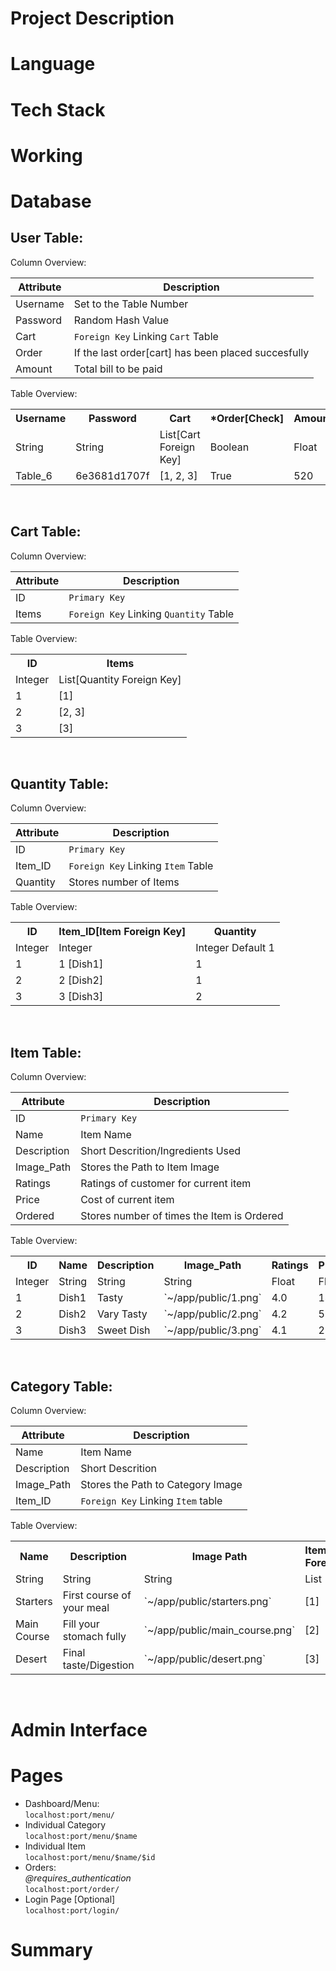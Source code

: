 # Project Description
# Language
# Tech Stack
# Working
# Database
<h2>User Table:</h2>
Column Overview:

| Attribute             | Description                           |
| --------------------- | ------------------------------------- |
| Username              | Set to the Table Number               |
| Password              | Random Hash Value                     |
| Cart                  | `Foreign Key` Linking `Cart` Table    |
| Order                 | If the last order[cart] has been placed succesfully|
| Amount                | Total bill to be paid                 |

<table>
    Table Overview:
    <tr>
        <th>Username
        <th>Password
        <th>Cart
        <th>*Order[Check]
        <th>Amount
    </tr>
    <tr>
        <td>String
        <td>String
        <td>List[Cart Foreign Key]
        <td>Boolean
        <td>Float
    </tr>
    <tr>
        <td>Table_6
        <td>6e3681d1707f
        <td>[1, 2, 3]
        <td>True
        <td>520
    </tr>
</table>
<br>

<h2>Cart Table:</h2>
Column Overview:

| Attribute             | Description                           |
| --------------------- | ------------------------------------- |
| ID                    | `Primary Key`                         |
| Items                 | `Foreign Key` Linking `Quantity` Table|

<table>
    Table Overview:
    <tr>
        <th>ID
        <th>Items
    </tr>
    <tr>
        <td>Integer
        <td>List[Quantity Foreign Key]
    </tr>
    <tr>
        <td>1
        <td>[1]
    </tr>
    <tr>
        <td>2
        <td>[2, 3]
    </tr>
    <tr>
        <td>3
        <td>[3]
    </tr>
</table>
<br>

<h2>Quantity Table:</h2>
Column Overview:

| Attribute             | Description                           |
| --------------------- | ------------------------------------- |
| ID                    | `Primary Key`                         |
| Item_ID               | `Foreign Key` Linking `Item` Table   |
| Quantity              | Stores number of Items                |

<table>
    Table Overview:
    <tr>
        <th>ID
        <th>Item_ID[Item Foreign Key]
        <th>Quantity
    </tr>
    <tr>
        <td>Integer
        <td>Integer
        <td>Integer Default 1
    </tr>
    <tr>
        <td>1
        <td>1 [Dish1]
        <td>1
    </tr>
    <tr>
        <td>2
        <td>2 [Dish2]
        <td>1
    </tr>
    <tr>
        <td>3
        <td>3 [Dish3]
        <td>2
    </tr>
</table>
<br>

<h2>Item Table:</h2>
Column Overview:

| Attribute             | Description                           |
| --------------------- | ------------------------------------- |
| ID                    | `Primary Key`                         |
| Name                  | Item Name                             |
| Description           | Short Descrition/Ingredients Used     |
| Image_Path            | Stores the Path to Item Image         |
| Ratings               | Ratings of customer for current item  |
| Price                 | Cost of current item                  |
| Ordered               | Stores number of times the Item is Ordered|

<table>
    Table Overview:
    <tr>
        <th>ID
        <th>Name
        <th>Description
        <th>Image_Path
        <th>Ratings
        <th>Price
        <th>Ordered
    </tr>
    <tr>
        <td>Integer
        <td>String
        <td>String
        <td>String
        <td>Float
        <td>Float
        <td>Integer
    </tr>
    <tr>
        <td>1
        <td>Dish1
        <td>Tasty
        <td>`~/app/public/1.png`
        <td>4.0
        <td>149
        <td>0
    </tr>
    <tr>
        <td>2
        <td>Dish2
        <td>Vary Tasty
        <td>`~/app/public/2.png`
        <td>4.2
        <td>50
        <td>0
    </tr>
    <tr>
        <td>3
        <td>Dish3
        <td>Sweet Dish
        <td>`~/app/public/3.png`
        <td>4.1
        <td>20
        <td>0
    </tr>
</table>
<br>

<h2>Category Table:</h2>
Column Overview:

| Attribute             | Description                           |
| --------------------- | ------------------------------------- |
| Name                  | Item Name                             |
| Description           | Short Descrition                      |
| Image_Path            | Stores the Path to Category Image     |
| Item_ID               | `Foreign Key` Linking `Item` table    |

<table>
    Table Overview:
    <tr>
        <th>Name
        <th>Description
        <th>Image Path
        <th>Item_ID[Item Foreign Key]
    </tr>
    <tr>
        <td>String
        <td>String
        <td>String
        <td>List
    </tr>
    <tr>
        <td>Starters
        <td>First course of your meal
        <td>`~/app/public/starters.png`
        <td>[1]
    </tr>
    <tr>
        <td>Main Course
        <td>Fill your stomach fully
        <td>`~/app/public/main_course.png`
        <td>[2]
    </tr>
    <tr>
        <td>Desert
        <td>Final taste/Digestion
        <td>`~/app/public/desert.png`
        <td>[3]
    </tr>
</table>
<br>

# Admin Interface
# Pages
* Dashboard/Menu:  
`localhost:port/menu/`
* Individual Category  
`localhost:port/menu/$name`
* Individual Item  
`localhost:port/menu/$name/$id`
* Orders:  
<i>@requires_authentication</i>  
`localhost:port/order/`
* Login Page [Optional]  
`localhost:port/login/`

# Summary
